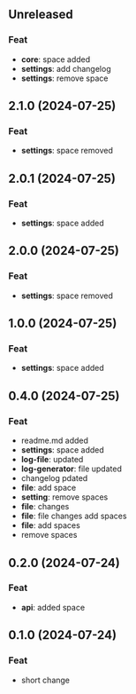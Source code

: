 ## Unreleased

### Feat

- **core**: space added
- **settings**: add changelog
- **settings**: remove space

## 2.1.0 (2024-07-25)

### Feat

- **settings**: space removed

## 2.0.1 (2024-07-25)

### Feat

- **settings**: space added

## 2.0.0 (2024-07-25)

### Feat

- **settings**: space removed

## 1.0.0 (2024-07-25)

### Feat

- **settings**: space added

## 0.4.0 (2024-07-25)

### Feat

- readme.md added
- **settings**: space added
- **log-file**: updated
- **log-generator**: file updated
- changelog pdated
- **file**: add   space
- **setting**: remove spaces
- **file**: changes
- **file**: file changes add spaces
- **file**: add spaces
- remove spaces

## 0.2.0 (2024-07-24)

### Feat

- **api**: added space

## 0.1.0 (2024-07-24)

### Feat

- short change
